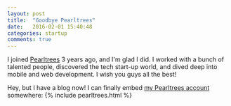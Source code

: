 ```yaml
---
layout: post
title:  "Goodbye Pearltrees"
date:   2016-02-01 15:40:48
categories: startup
comments: true
---
```

I joined [Pearltrees][1] 3 years ago, and I'm glad I did. I worked with a bunch of talented people, discovered the tech start-up world, and dived deep into mobile and web development. I wish you guys all the best!

Hey, but I have a blog now! I can finally embed [my Pearltrees account][2] somewhere: 
{% include pearltrees.html %}

[1]: http://www.pearltrees.com/
[2]: http://www.pearltrees.com/bastoche